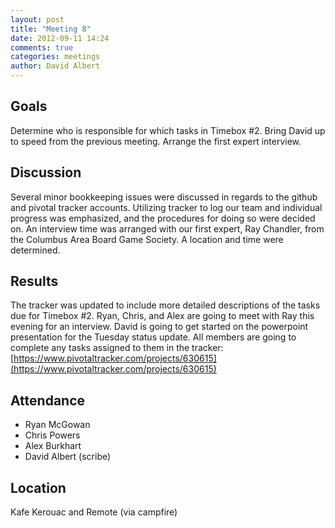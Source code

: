 ```yaml
---
layout: post
title: "Meeting 8"
date: 2012-09-11 14:24
comments: true
categories: meetings
author: David Albert 
---
```


## Goals

Determine who is responsible for which tasks in Timebox #2. Bring
David up to speed from the previous meeting. Arrange the first
expert interview.

## Discussion

Several minor bookkeeping issues were discussed in regards to the
github and pivotal tracker accounts. Utilizing tracker to log our
team and individual progress was emphasized, and the procedures
for doing so were decided on. An interview time was arranged with 
our first expert, Ray Chandler, from the Columbus Area Board Game 
Society. A location and time were determined. 

## Results

The tracker was updated to include more detailed descriptions of the 
tasks due for Timebox #2. Ryan, Chris, and Alex are going to meet
with Ray this evening for an interview. David is going to get
started on the powerpoint presentation for the Tuesday status update.
All members are going to complete any tasks assigned to them in the
tracker: [https://www.pivotaltracker.com/projects/630615](https://www.pivotaltracker.com/projects/630615)

## Attendance

-   Ryan McGowan
-   Chris Powers
-   Alex Burkhart 
-   David Albert (scribe)

## Location

Kafe Kerouac and Remote (via campfire)
